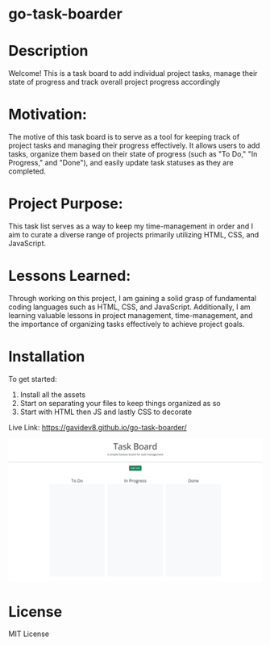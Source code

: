 # go-task-boarder

# Description
Welcome! This is a task board to add individual project tasks, manage their state of progress and track overall project progress accordingly

# Motivation:
The motive of this task board is to serve as a tool for keeping track of project tasks and managing their progress effectively. It allows users to add tasks, organize them based on their state of progress (such as "To Do," "In Progress," and "Done"), and easily update task statuses as they are completed. 

# Project Purpose:
This task list serves as a way to keep my time-management in order and I aim to curate a diverse range of projects primarily utilizing HTML, CSS, and JavaScript.

# Lessons Learned:
Through working on this project, I am gaining a solid grasp of fundamental coding languages such as HTML, CSS, and JavaScript. Additionally, I am learning valuable lessons in project management, time-management, and the importance of organizing tasks effectively to achieve project goals.

# Installation 
To get started:
1. Install all the assets 
2. Start on separating your files to keep things organized as so 
3. Start with HTML then JS and lastly CSS to decorate

Live Link: https://gavidev8.github.io/go-task-boarder/

![Mock-up of task board ](/Assets/images/05-third-party-apis-homework-demo.gif)

# License
MIT License
